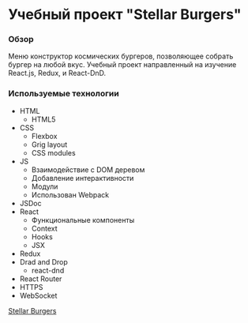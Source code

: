 # Учебный проект "Stellar Burgers"

### Обзор

Меню конструктор космических бургеров, позволяющее собрать бургер на любой вкус.
Учебный проект направленный на изучение React.js, Redux, и React-DnD.

### Используемые технологии

- HTML
  - HTML5
- CSS
  - Flexbox
  - Grig layout
  - CSS modules
- JS
  - Взаимодействие с DOM деревом
  - Добавление интерактивности
  - Модули
  - Использован Webpack
- JSDoc
- React
  - Функциональные компоненты
  - Context
  - Hooks
  - JSX
- Redux
- Drad and Drop
  - react-dnd
- React Router
- HTTPS
- WebSocket

[Stellar Burgers](https://andreyarkhp.github.io/Stellar-burger/)
